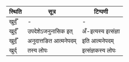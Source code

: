 | स्थिति | सूत्र | टिप्पणी |
| ----- | ------- | ------ |
| खुर्दँ॒ | - | - |
| खुर्दँ॒ | उपदेशेऽजनुनासिक इत् | अँ-इत्यस्य इत्संज्ञा |
| खुर्दँ॒ | अनुदात्तङित आत्मनेपदम् | इति आत्मनेपदम् |
| खुर्द् | तस्य लोपः | इत्संज्ञकस्य लोपः |
